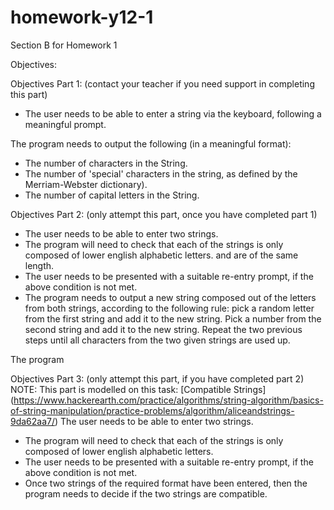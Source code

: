 # homework-y12-1
Section B for Homework 1

Objectives:

Objectives Part 1: (contact your teacher if you need support in completing this part)
- The user needs to be able to enter a string via the keyboard, following a meaningful prompt.

The program needs to output the following (in a meaningful format):
- The number of characters in the String.
- The number of 'special' characters in the string, as defined by the Merriam-Webster dictionary).
- The number of capital letters in the String.

Objectives Part 2: (only attempt this part, once you have completed part 1)
- The user needs to be able to enter two strings.
- The program will need to check that each of the strings is only composed of lower english alphabetic letters. and are of the same length.
- The user needs to be presented with a suitable re-entry prompt, if the above condition is not met.
- The program needs to output a new string composed out of the letters from both strings, according to the following rule: pick a random letter from the first string and add it to the new string. Pick a number from the second string and add it to the new string. Repeat the two previous steps until all characters from the two given strings are used up.


The program 

Objectives Part 3: (only attempt this part, if you have completed part 2)
NOTE: This part is modelled on this task: [Compatible Strings] (https://www.hackerearth.com/practice/algorithms/string-algorithm/basics-of-string-manipulation/practice-problems/algorithm/aliceandstrings-9da62aa7/)
The user needs to be able to enter two strings.
- The program will need to check that each of the strings is only composed of lower english alphabetic letters.
- The user needs to be presented with a suitable re-entry prompt, if the above condition is not met.
- Once two strings of the required format have been entered, then the program needs to decide if the two strings are compatible.
